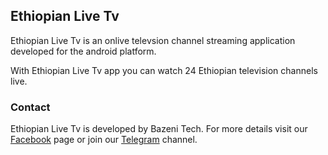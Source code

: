 ## Ethiopian Live Tv

Ethiopian Live Tv is an onlive televsion channel streaming application developed for the android platform.



With Ethiopian Live Tv app you can watch 24 Ethiopian television channels live.



### Contact

Ethiopian Live Tv is developed by Bazeni Tech. For more details visit our [Facebook](https://facebook.com/bazenitech) page or join our   [Telegram](https://t.me/joinchat/AAAAAFM2WbHe0JIWmSVa-w) channel.
